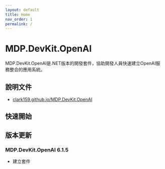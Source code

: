 ```yaml
---
layout: default
title: Home
nav_order: 1
permalink: /
---
```


# MDP.DevKit.OpenAI
MDP.DevKit.OpenAI是.NET版本的開發套件，協助開發人員快速建立OpenAI服務整合的應用系統。


## 說明文件

- [clark159.github.io/MDP.DevKit.OpenAI](https://clark159.github.io/MDP.DevKit.OpenAI/)


## 快速開始


## 版本更新

### MDP.DevKit.OpenAI 6.1.5

- 建立套件